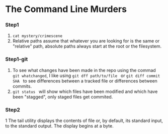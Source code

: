 # The Command Line Murders
### Step1
1.  ```cat mystery/crimescene ```
2.  Relative paths assume that whatever you are looking for is the same or "relative" path, absolute paths always start at the root or the filesystem.

### Step1-git
1.	To see what changes have been made in the repo using the commad ```git whatchanged```, I like using ```git dff path/to/file ``` or ```git diff commit SHA ``` to see differences between a tracked file or differences between commits. 
2.	```git status ``` will show which files have been modified and which have been "stagged", only staged files get commited.

### Step2
1	The tail utility displays the contents of file or, by default, its standard input, to the standard output. The display begins at a byte.